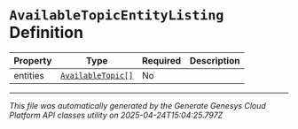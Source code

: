 # `AvailableTopicEntityListing` Definition

| Property | Type | Required | Description |
|----------|------|----------|-------------|
| entities | [`AvailableTopic[]`](availabletopic-definition.md) | No |  |

---

*This file was automatically generated by the Generate Genesys Cloud Platform API classes utility on 2025-04-24T15:04:25.797Z*